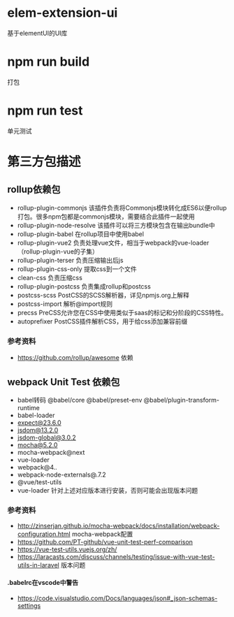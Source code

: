 # elem-extension-ui
基于elementUI的UI库

# npm run build
打包
# npm run test
单元测试

# 第三方包描述
## rollup依赖包
* rollup-plugin-commonjs 该插件负责将Commonjs模块转化成ES6以便rollup打包。很多npm包都是commonjs模块，需要结合此插件一起使用
* rollup-plugin-node-resolve 该插件可以将三方模块包含在输出bundle中
* rollup-plugin-babel 在rollup项目中使用babel
* rollup-plugin-vue2 负责处理vue文件，相当于webpack的vue-loader（rollup-plugin-vue的子集）
* rollup-plugin-terser 负责压缩输出后js
* rollup-plugin-css-only 提取css到一个文件
* clean-css 负责压缩css
* rollup-plugin-postcss 负责集成rollup和postcss
* postcss-scss PostCSS的SCSS解析器，详见npmjs.org上解释
* postcss-import 解析@import规则
* precss PreCSS允许您在CSS中使用类似于saas的标记和分阶段的CSS特性。
* autoprefixer PostCSS插件解析CSS，用于给css添加兼容前缀

### 参考资料
* https://github.com/rollup/awesome 依赖

## webpack Unit Test 依赖包
* babel转码 @babel/core @babel/preset-env @babel/plugin-transform-runtime
* babel-loader
* expect@23.6.0
* jsdom@13.2.0
* jsdom-global@3.0.2
* mocha@5.2.0
* mocha-webpack@next
* vue-loader
* webpack@4.*.*
* webpack-node-externals@.7.2
* @vue/test-utils
* vue-loader
针对上述对应版本进行安装，否则可能会出现版本问题
### 参考资料
* http://zinserjan.github.io/mocha-webpack/docs/installation/webpack-configuration.html mocha-webpack配置
* https://github.com/PT-github/vue-unit-test-perf-comparison
* https://vue-test-utils.vuejs.org/zh/
* https://laracasts.com/discuss/channels/testing/issue-with-vue-test-utils-in-laravel 版本问题

#### .babelrc在vscode中警告
* https://code.visualstudio.com/Docs/languages/json#_json-schemas-settings